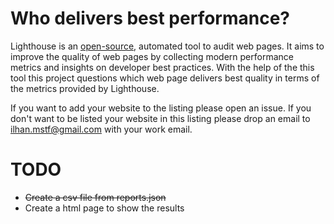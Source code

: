# Who delivers best performance?
Lighthouse is an [open-source](https://github.com/GoogleChrome/lighthouse), automated tool to audit web pages. It aims to improve the quality of web pages by collecting modern performance metrics and insights on developer best practices. With the help of the this tool this project questions which web page delivers best quality in terms of the metrics provided by Lighthouse.

If you want to add your website to the listing please open an issue. If you don't want to be listed your website in this listing please drop an email to ilhan.mstf@gmail.com with your work email.

# TODO
- ~~Create a csv file from reports.json~~
- Create a html page to show the results
